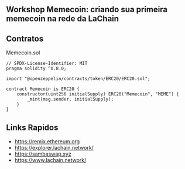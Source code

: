 ## Workshop Memecoin: criando sua primeira memecoin na rede da LaChain

## Contratos

Memecoin.sol
```
// SPDX-License-Identifier: MIT
pragma solidity ^0.8.0;

import "@openzeppelin/contracts/token/ERC20/ERC20.sol";

contract Memecoin is ERC20 {
    constructor(uint256 initialSupply) ERC20("Memecoin", "MEME") {
        _mint(msg.sender, initialSupply);
    }
}
```

## Links Rapidos

- https://remix.ethereum.org
- https://explorer.lachain.network/
- https://sambaswap.xyz
- https://www.lachain.network/
